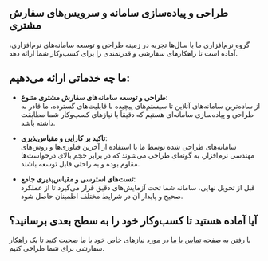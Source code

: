 
## طراحی و پیاده‌سازی سامانه و سرویس‌های سفارش مشتری

 گروه نرم‌افزاری ما با سال‌ها تجربه در زمینه طراحی و توسعه سامانه‌های نرم‌افزاری، آماده است تا راهکارهای سفارشی و قدرتمندی را برای کسب‌وکار شما ارائه دهد.

## ما چه خدماتی ارائه می‌دهیم:

- **طراحی و توسعه سامانه‌های سفارش مشتری متنوع**:  
  از ساده‌ترین سامانه‌های آنلاین تا سیستم‌های پیچیده با قابلیت‌های گسترده، ما قادر به طراحی و پیاده‌سازی سامانه‌ای هستیم که دقیقاً با نیازهای کسب‌وکار شما مطابقت داشته باشد.

- **تاکید بر کارایی و مقیاس‌پذیری**:  
  سامانه‌های طراحی شده توسط ما با استفاده از آخرین فناوری‌ها و روش‌های مهندسی نرم‌افزار، به گونه‌ای طراحی می‌شوند که در برابر حجم بالای درخواست‌ها مقاوم بوده و به راحتی قابل توسعه باشند.

- **تست‌های استرسی و مقیاس‌پذیری جامع**:  
  قبل از تحویل نهایی، سامانه شما تحت آزمایش‌های دقیق قرار می‌گیرد تا از عملکرد صحیح و پایدار آن در شرایط مختلف اطمینان حاصل شود.

## آیا آماده هستید تا کسب‌وکار خود را به سطح بعدی برسانید؟

با رفتن به صفحه [تماس با ما]($PAGES_URL/contact-us) در مورد نیازهای خاص خود با ما صحبت کنید تا یک راهکار سفارشی برای شما طراحی کنیم.